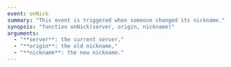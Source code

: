 ```yaml
---
event: onNick
summary: "This event is triggered when someone changed its nickname."
synopsis: "function onNick(server, origin, nickname)"
arguments:
  - "**server**: the current server,"
  - "**origin**: the old nickname,"
  - "**nickname**: the new nickname."
---
```

